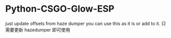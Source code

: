 # Python-CSGO-Glow-ESP
just update offsets from haze dumper
you can use this as it is or add to it.
只需要更新 hazedumper
即可使用
